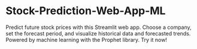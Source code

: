 # Stock-Prediction-Web-App-ML
Predict future stock prices with this Streamlit web app. Choose a company, set the forecast period, and visualize historical data and forecasted trends. Powered by machine learning with the Prophet library. Try it now!
